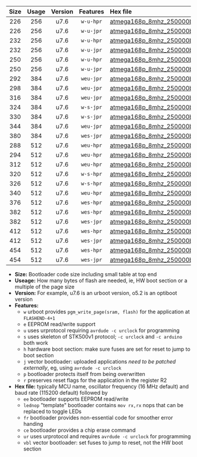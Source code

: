 |Size|Usage|Version|Features|Hex file|
|:-:|:-:|:-:|:-:|:--|
|226|256|u7.6|`w-u-hpr`|[atmega168p_8mhz_250000bps_ur.hex](https://raw.githubusercontent.com/stefanrueger/urboot/main/atmega168p_8mhz_250000bps_ur.hex)|
|226|256|u7.6|`w-u-jpr`|[atmega168p_8mhz_250000bps_ur_vbl.hex](https://raw.githubusercontent.com/stefanrueger/urboot/main/atmega168p_8mhz_250000bps_ur_vbl.hex)|
|232|256|u7.6|`w-u-hpr`|[atmega168p_8mhz_250000bps_lednop_ur.hex](https://raw.githubusercontent.com/stefanrueger/urboot/main/atmega168p_8mhz_250000bps_lednop_ur.hex)|
|232|256|u7.6|`w-u-jpr`|[atmega168p_8mhz_250000bps_lednop_ur_vbl.hex](https://raw.githubusercontent.com/stefanrueger/urboot/main/atmega168p_8mhz_250000bps_lednop_ur_vbl.hex)|
|250|256|u7.6|`w-u-hpr`|[atmega168p_8mhz_250000bps_lednop_fr_ur.hex](https://raw.githubusercontent.com/stefanrueger/urboot/main/atmega168p_8mhz_250000bps_lednop_fr_ur.hex)|
|250|256|u7.6|`w-u-jpr`|[atmega168p_8mhz_250000bps_lednop_fr_ur_vbl.hex](https://raw.githubusercontent.com/stefanrueger/urboot/main/atmega168p_8mhz_250000bps_lednop_fr_ur_vbl.hex)|
|292|384|u7.6|`weu-jpr`|[atmega168p_8mhz_250000bps_ee_ur_vbl.hex](https://raw.githubusercontent.com/stefanrueger/urboot/main/atmega168p_8mhz_250000bps_ee_ur_vbl.hex)|
|298|384|u7.6|`weu-jpr`|[atmega168p_8mhz_250000bps_ee_lednop_ur_vbl.hex](https://raw.githubusercontent.com/stefanrueger/urboot/main/atmega168p_8mhz_250000bps_ee_lednop_ur_vbl.hex)|
|316|384|u7.6|`weu-jpr`|[atmega168p_8mhz_250000bps_ee_lednop_fr_ur_vbl.hex](https://raw.githubusercontent.com/stefanrueger/urboot/main/atmega168p_8mhz_250000bps_ee_lednop_fr_ur_vbl.hex)|
|324|384|u7.6|`w-s-jpr`|[atmega168p_8mhz_250000bps_vbl.hex](https://raw.githubusercontent.com/stefanrueger/urboot/main/atmega168p_8mhz_250000bps_vbl.hex)|
|330|384|u7.6|`w-s-jpr`|[atmega168p_8mhz_250000bps_lednop_vbl.hex](https://raw.githubusercontent.com/stefanrueger/urboot/main/atmega168p_8mhz_250000bps_lednop_vbl.hex)|
|344|384|u7.6|`weu-jpr`|[atmega168p_8mhz_250000bps_ee_lednop_fr_ce_ur_vbl.hex](https://raw.githubusercontent.com/stefanrueger/urboot/main/atmega168p_8mhz_250000bps_ee_lednop_fr_ce_ur_vbl.hex)|
|380|384|u7.6|`wes-jpr`|[atmega168p_8mhz_250000bps_ee_vbl.hex](https://raw.githubusercontent.com/stefanrueger/urboot/main/atmega168p_8mhz_250000bps_ee_vbl.hex)|
|288|512|u7.6|`weu-hpr`|[atmega168p_8mhz_250000bps_ee_ur.hex](https://raw.githubusercontent.com/stefanrueger/urboot/main/atmega168p_8mhz_250000bps_ee_ur.hex)|
|294|512|u7.6|`weu-hpr`|[atmega168p_8mhz_250000bps_ee_lednop_ur.hex](https://raw.githubusercontent.com/stefanrueger/urboot/main/atmega168p_8mhz_250000bps_ee_lednop_ur.hex)|
|312|512|u7.6|`weu-hpr`|[atmega168p_8mhz_250000bps_ee_lednop_fr_ur.hex](https://raw.githubusercontent.com/stefanrueger/urboot/main/atmega168p_8mhz_250000bps_ee_lednop_fr_ur.hex)|
|320|512|u7.6|`w-s-hpr`|[atmega168p_8mhz_250000bps.hex](https://raw.githubusercontent.com/stefanrueger/urboot/main/atmega168p_8mhz_250000bps.hex)|
|326|512|u7.6|`w-s-hpr`|[atmega168p_8mhz_250000bps_lednop.hex](https://raw.githubusercontent.com/stefanrueger/urboot/main/atmega168p_8mhz_250000bps_lednop.hex)|
|340|512|u7.6|`weu-hpr`|[atmega168p_8mhz_250000bps_ee_lednop_fr_ce_ur.hex](https://raw.githubusercontent.com/stefanrueger/urboot/main/atmega168p_8mhz_250000bps_ee_lednop_fr_ce_ur.hex)|
|376|512|u7.6|`wes-hpr`|[atmega168p_8mhz_250000bps_ee.hex](https://raw.githubusercontent.com/stefanrueger/urboot/main/atmega168p_8mhz_250000bps_ee.hex)|
|382|512|u7.6|`wes-hpr`|[atmega168p_8mhz_250000bps_ee_lednop.hex](https://raw.githubusercontent.com/stefanrueger/urboot/main/atmega168p_8mhz_250000bps_ee_lednop.hex)|
|382|512|u7.6|`wes-jpr`|[atmega168p_8mhz_250000bps_ee_lednop_vbl.hex](https://raw.githubusercontent.com/stefanrueger/urboot/main/atmega168p_8mhz_250000bps_ee_lednop_vbl.hex)|
|412|512|u7.6|`wes-hpr`|[atmega168p_8mhz_250000bps_ee_lednop_fr.hex](https://raw.githubusercontent.com/stefanrueger/urboot/main/atmega168p_8mhz_250000bps_ee_lednop_fr.hex)|
|412|512|u7.6|`wes-jpr`|[atmega168p_8mhz_250000bps_ee_lednop_fr_vbl.hex](https://raw.githubusercontent.com/stefanrueger/urboot/main/atmega168p_8mhz_250000bps_ee_lednop_fr_vbl.hex)|
|454|512|u7.6|`wes-hpr`|[atmega168p_8mhz_250000bps_ee_lednop_fr_ce.hex](https://raw.githubusercontent.com/stefanrueger/urboot/main/atmega168p_8mhz_250000bps_ee_lednop_fr_ce.hex)|
|454|512|u7.6|`wes-jpr`|[atmega168p_8mhz_250000bps_ee_lednop_fr_ce_vbl.hex](https://raw.githubusercontent.com/stefanrueger/urboot/main/atmega168p_8mhz_250000bps_ee_lednop_fr_ce_vbl.hex)|

- **Size:** Bootloader code size including small table at top end
- **Useage:** How many bytes of flash are needed, ie, HW boot section or a multiple of the page size
- **Version:** For example, u7.6 is an urboot version, o5.2 is an optiboot version
- **Features:**
  + `w` urboot provides `pgm_write_page(sram, flash)` for the application at `FLASHEND-4+1`
  + `e` EEPROM read/write support
  + `u` uses urprotocol requiring `avrdude -c urclock` for programming
  + `s` uses skeleton of STK500v1 protocol; `-c urclock` and `-c arduino` both work
  + `h` hardware boot section: make sure fuses are set for reset to jump to boot section
  + `j` vector bootloader: uploaded applications *need to be patched externally*, eg, using `avrdude -c urclock`
  + `p` bootloader protects itself from being overwritten
  + `r` preserves reset flags for the application in the register R2
- **Hex file:** typically MCU name, oscillator frequency (16 MHz default) and baud rate (115200 default) followed by
  + `ee` bootloader supports EEPROM read/write
  + `lednop` "template" bootloader contains `mov rx,rx` nops that can be replaced to toggle LEDs
  + `fr` bootloader provides non-essential code for smoother error handing
  + `ce` bootloader provides a chip erase command
  + `ur` uses urprotocol and requires `avrdude -c urclock` for programming
  + `vbl` vector bootloader: set fuses to jump to reset, not the HW boot section
